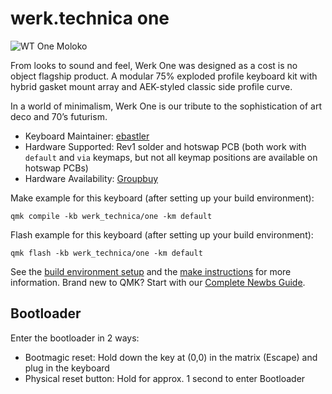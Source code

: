 # werk.technica one

![WT One Moloko](https://i.imgur.com/4Bvywra.png)

From looks to sound and feel, Werk One was designed as a cost is no object flagship product. A modular 75% exploded profile keyboard kit with hybrid gasket mount array and AEK-styled classic side profile curve.

In a world of minimalism, Werk One is our tribute to the sophistication of art deco and 70’s futurism.

* Keyboard Maintainer: [ebastler](https://github.com/ebastler)
* Hardware Supported: Rev1 solder and hotswap PCB (both work with `default` and `via` keymaps, but not all keymap positions are available on hotswap PCBs)
* Hardware Availability: [Groupbuy](https://werktechnica.com/)

Make example for this keyboard (after setting up your build environment):

    qmk compile -kb werk_technica/one -km default

Flash example for this keyboard (after setting up your build environment):

    qmk flash -kb werk_technica/one -km default

See the [build environment setup](https://docs.qmk.fm/#/getting_started_build_tools) and the [make instructions](https://docs.qmk.fm/#/getting_started_make_guide) for more information. Brand new to QMK? Start with our [Complete Newbs Guide](https://docs.qmk.fm/#/newbs).

## Bootloader
Enter the bootloader in 2 ways:
* Bootmagic reset: Hold down the key at (0,0) in the matrix (Escape) and plug in the keyboard
* Physical reset button: Hold for approx. 1 second to enter Bootloader

